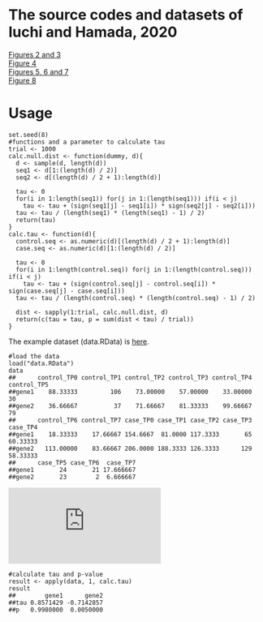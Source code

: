 # The source codes and datasets of Iuchi and Hamada, 2020

[Figures 2 and 3](/Figures2and3/)  
[Figure 4](/Figure4/)  
[Figures 5, 6 and 7](/Figures5,6and7.R/)  
[Figure 8](/Figure8.R)

# Usage
```
set.seed(8)
#functions and a parameter to calculate tau
trial <- 1000
calc.null.dist <- function(dummy, d){
  d <- sample(d, length(d))
  seq1 <- d[1:(length(d) / 2)]
  seq2 <- d[(length(d) / 2 + 1):length(d)]
  
  tau <- 0
  for(i in 1:length(seq1)) for(j in 1:(length(seq1))) if(i < j)
    tau <- tau + (sign(seq1[j] - seq1[i]) * sign(seq2[j] - seq2[i]))
  tau <- tau / (length(seq1) * (length(seq1) - 1) / 2)
  return(tau)
}
calc.tau <- function(d){
  control.seq <- as.numeric(d)[(length(d) / 2 + 1):length(d)]
  case.seq <- as.numeric(d)[1:(length(d) / 2)]
  
  tau <- 0
  for(i in 1:length(control.seq)) for(j in 1:(length(control.seq))) if(i < j)
    tau <- tau + (sign(control.seq[j] - control.seq[i]) * sign(case.seq[j] - case.seq[i]))
  tau <- tau / (length(control.seq) * (length(control.seq) - 1) / 2)

  dist <- sapply(1:trial, calc.null.dist, d)
  return(c(tau = tau, p = sum(dist < tau) / trial))
}
```
The example dataset (data.RData) is [here](/data.RData).
```
#load the data
load("data.RData")
data
##      control_TP0 control_TP1 control_TP2 control_TP3 control_TP4 control_TP5
##gene1    88.33333         106    73.00000    57.00000    33.00000          30
##gene2    36.66667          37    71.66667    81.33333    99.66667          79
##      control_TP6 control_TP7 case_TP0 case_TP1 case_TP2 case_TP3 case_TP4
##gene1    18.33333    17.66667 154.6667  81.0000 117.3333       65 60.33333
##gene2   113.00000    83.66667 206.0000 188.3333 126.3333      129 58.33333
##      case_TP5 case_TP6  case_TP7
##gene1       24       21 17.666667
##gene2       23        2  6.666667
```
![plot](https://github.com/hiuchi/JTK/files/5571911/plot.pdf)
```
#calculate tau and p-value
result <- apply(data, 1, calc.tau)
result
##        gene1      gene2
##tau 0.8571429 -0.7142857
##p   0.9980000  0.0050000
```
